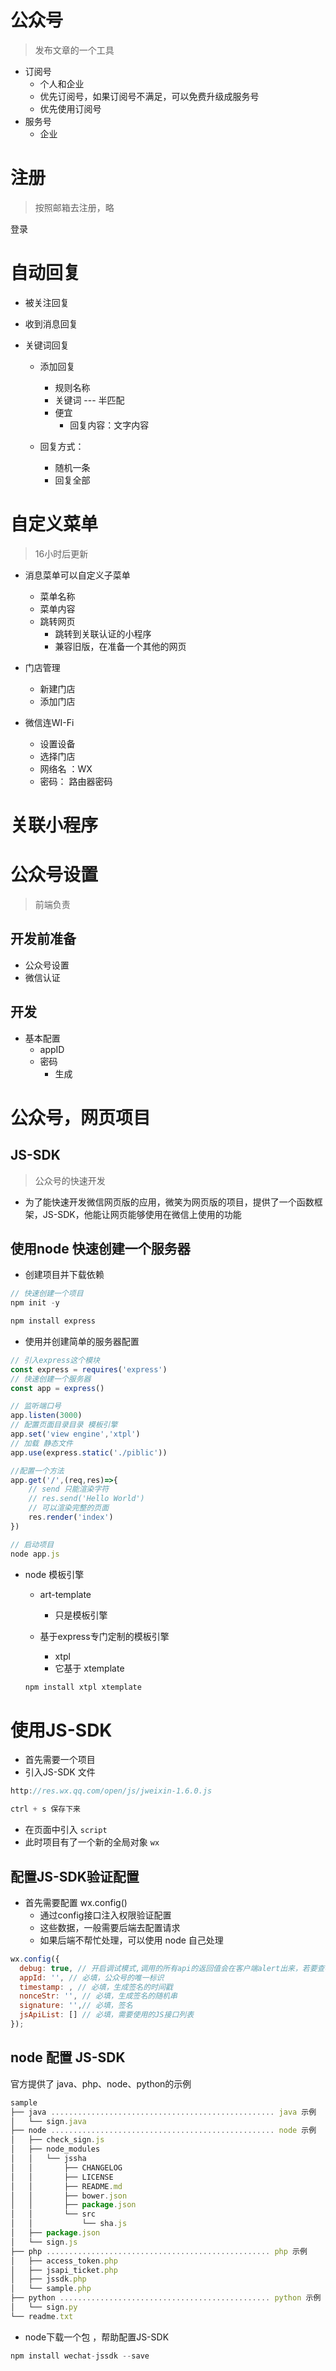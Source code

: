 # 公众号

> 发布文章的一个工具

- 订阅号
  - 个人和企业
  - 优先订阅号，如果订阅号不满足，可以免费升级成服务号
  - 优先使用订阅号
- 服务号
  - 企业





# 注册

> 按照邮箱去注册，略

登录



# 自动回复

- 被关注回复

- 收到消息回复

- 关键词回复

  - 添加回复
    - 规则名称
    - 关键词  --- 半匹配
    - 便宜
      - 回复内容：文字内容

  - 回复方式：
    - 随机一条
    - 回复全部

  

  

# 自定义菜单 

> 16小时后更新

- 消息菜单可以自定义子菜单
  - 菜单名称
  - 菜单内容
  - 跳转网页
    - 跳转到关联认证的小程序
    - 兼容旧版，在准备一个其他的网页
- 门店管理
  - 新建门店
  - 添加门店

- 微信连WI-Fi
  - 设置设备
  - 选择门店
  - 网络名 ：WX
  - 密码： 路由器密码



# 关联小程序







# 公众号设置

> 前端负责

## 开发前准备



- 公众号设置
- 微信认证



## 开发

- 基本配置
  - appID
  - 密码
    - 生成







# 公众号，网页项目

## JS-SDK

> 公众号的快速开发

- 为了能快速开发微信网页版的应用，微笑为网页版的项目，提供了一个函数框架，JS-SDK，他能让网页能够使用在微信上使用的功能



## 使用node 快速创建一个服务器

- 创建项目并下载依赖

```js
// 快速创建一个项目
npm init -y  

npm install express
```





- 使用并创建简单的服务器配置

```js
// 引入express这个模块
const express = requires('express')  
// 快速创建一个服务器
const app = express() 

// 监听端口号
app.listen(3000)
// 配置页面目录目录 模板引擎
app.set('view engine','xtpl')
// 加载 静态文件
app.use(express.static('./piblic'))

//配置一个方法
app.get('/',(req,res)=>{
    // send 只能渲染字符
    // res.send('Hello World')
    // 可以渲染完整的页面
    res.render('index')
})

// 启动项目
node app.js
```



- node 模板引擎

  - art-template  
    - 只是模板引擎

  

  - 基于express专门定制的模板引擎
    - xtpl 
    - 它基于 xtemplate

  ```js
  npm install xtpl xtemplate
  ```
  
  

# 使用JS-SDK

- 首先需要一个项目
- 引入JS-SDK 文件

```js
http://res.wx.qq.com/open/js/jweixin-1.6.0.js

ctrl + s 保存下来
```



- 在页面中引入 `script`
- 此时项目有了一个新的全局对象 `wx`

## 配置JS-SDK验证配置

- 首先需要配置 wx.config()
  - 通过config接口注入权限验证配置
  - 这些数据，一般需要后端去配置请求
  - 如果后端不帮忙处理，可以使用 node 自己处理

```js
wx.config({
  debug: true, // 开启调试模式,调用的所有api的返回值会在客户端alert出来，若要查看传入的参数，可以在pc端打开，参数信息会通过log打出，仅在pc端时才会打印。
  appId: '', // 必填，公众号的唯一标识
  timestamp: , // 必填，生成签名的时间戳
  nonceStr: '', // 必填，生成签名的随机串
  signature: '',// 必填，签名
  jsApiList: [] // 必填，需要使用的JS接口列表
});
```



## node 配置 JS-SDK 

官方提供了 java、php、node、python的示例

```js
sample
├── java .................................................. java 示例
│   └── sign.java
├── node .................................................. node 示例
│   ├── check_sign.js
│   ├── node_modules
│   │   └── jssha
│   │       ├── CHANGELOG
│   │       ├── LICENSE
│   │       ├── README.md
│   │       ├── bower.json
│   │       ├── package.json
│   │       └── src
│   │           └── sha.js
│   ├── package.json
│   └── sign.js
├── php .................................................. php 示例
│   ├── access_token.php
│   ├── jsapi_ticket.php
│   ├── jssdk.php
│   └── sample.php
├── python ............................................... python 示例
│   └── sign.py
└── readme.txt
```







- node下载一个包 ，帮助配置JS-SDK

```js
npm install wechat-jssdk --save
```

